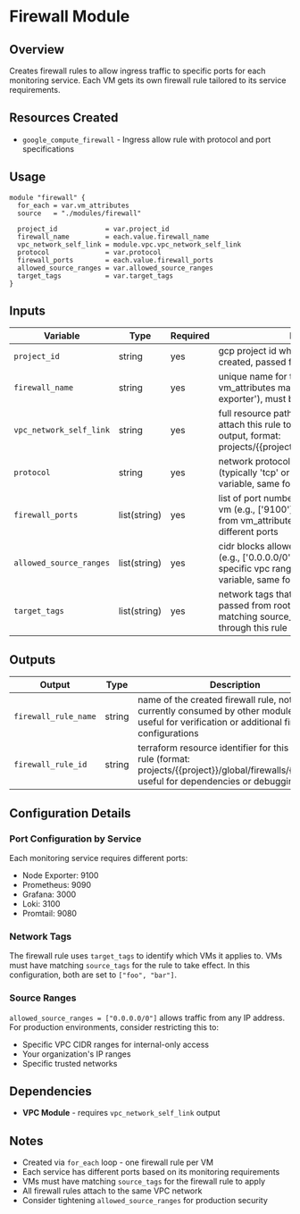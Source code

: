 # Firewall Module

## Overview
Creates firewall rules to allow ingress traffic to specific ports for each monitoring service. Each VM gets its own firewall rule tailored to its service requirements.

## Resources Created
- `google_compute_firewall` - Ingress allow rule with protocol and port specifications

## Usage

```hcl
module "firewall" {
  for_each = var.vm_attributes
  source   = "./modules/firewall"
  
  project_id            = var.project_id
  firewall_name         = each.value.firewall_name
  vpc_network_self_link = module.vpc.vpc_network_self_link
  protocol              = var.protocol
  firewall_ports        = each.value.firewall_ports
  allowed_source_ranges = var.allowed_source_ranges
  target_tags           = var.target_tags
}
```

## Inputs

| Variable | Type | Required | Description |
|----------|------|----------|-------------|
| `project_id` | string | yes | gcp project id where the firewall rule will be created, passed from root variable |
| `firewall_name` | string | yes | unique name for this firewall rule, comes from vm_attributes map in root (e.g., 'allow-node-exporter'), must be unique per project |
| `vpc_network_self_link` | string | yes | full resource path of the vpc network to attach this rule to, comes from vpc module output, format: projects/{{project}}/global/networks/{{name}} |
| `protocol` | string | yes | network protocol to allow through firewall (typically 'tcp' or 'udp'), passed from root variable, same for all firewall rules |
| `firewall_ports` | list(string) | yes | list of port numbers to open for this specific vm (e.g., ['9100'] for node exporter), comes from vm_attributes map in root, each vm has different ports |
| `allowed_source_ranges` | list(string) | yes | cidr blocks allowed to connect to these ports (e.g., ['0.0.0.0/0'] allows all internet, or specific vpc ranges), passed from root variable, same for all rules |
| `target_tags` | list(string) | yes | network tags that this firewall rule applies to, passed from root variable, vms must have matching source_tags to receive traffic through this rule |

## Outputs

| Output | Type | Description | Used By |
|--------|------|-------------|---------|
| `firewall_rule_name` | string | name of the created firewall rule, not currently consumed by other modules but useful for verification or additional firewall configurations | Not currently used |
| `firewall_rule_id` | string | terraform resource identifier for this firewall rule (format: projects/{{project}}/global/firewalls/{{name}}), useful for dependencies or debugging | Not currently used |

## Configuration Details

### Port Configuration by Service
Each monitoring service requires different ports:
- Node Exporter: 9100
- Prometheus: 9090
- Grafana: 3000
- Loki: 3100
- Promtail: 9080

### Network Tags
The firewall rule uses `target_tags` to identify which VMs it applies to. VMs must have matching `source_tags` for the rule to take effect. In this configuration, both are set to `["foo", "bar"]`.

### Source Ranges
`allowed_source_ranges = ["0.0.0.0/0"]` allows traffic from any IP address. For production environments, consider restricting this to:
- Specific VPC CIDR ranges for internal-only access
- Your organization's IP ranges
- Specific trusted networks

## Dependencies
- **VPC Module** - requires `vpc_network_self_link` output

## Notes
- Created via `for_each` loop - one firewall rule per VM
- Each service has different ports based on its monitoring requirements
- VMs must have matching `source_tags` for the firewall rule to apply
- All firewall rules attach to the same VPC network
- Consider tightening `allowed_source_ranges` for production security